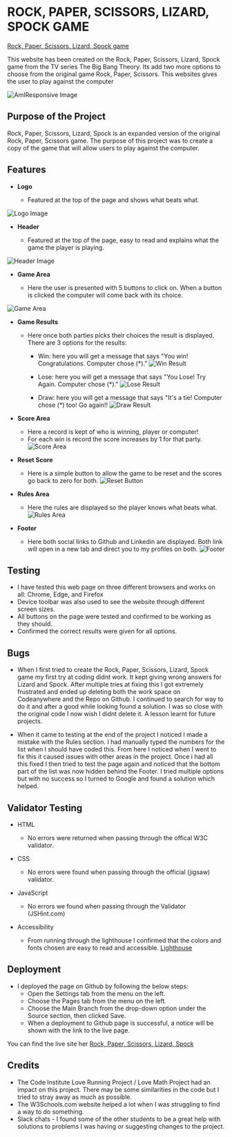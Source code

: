 # ROCK, PAPER, SCISSORS, LIZARD, SPOCK GAME

[Rock, Paper, Scissors, Lizard, Spock game](https://conal2023.github.io/RPSLS/)

This website has been created on the Rock, Paper, Scissors, Lizard, Spock game from the TV series The Big Bang Theory. Its add two more options to choose from the original game Rock, Paper, Scissors. This websites gives the user to play against the computer 

![AmIResponsive Image](docs/screenshots/responsive.JPG)


## Purpose of the Project

Rock, Paper, Scissors, Lizard, Spock is an expanded version of the original Rock, Paper, Scissors game. The purpose of this project was to create a copy of the game that will allow users to play against the computer. 


## Features 

- **Logo**

    - Featured at the top of the page and shows what beats what. 

![Logo Image](docs/screenshots/logo.JPG)


- **Header**

    - Featured at the top of the page, easy to read and explains what the game the player is playing. 

![Header Image](docs/screenshots/header.JPG) 


- **Game Area**

    - Here the user is presented with 5 buttons to click on. When a button is clicked the computer will come back with its choice.

![Game Area](docs/screenshots/gamearea.JPG)


- **Game Results**

    - Here once both parties picks their choices the result is displayed. There are 3 options for the results:

        - Win: here you will get a message that says "You win! Congratulations. Computer chose (*)."
        ![Win Result](docs/screenshots/winresult.JPG)

        - Lose: here you will get a message that says "You Lose! Try Again. Computer chose (*)."
        ![Lose Result](docs/screenshots/loseresult.JPG)

        - Draw: here you will get a message that says "It's a tie! Computer chose (*) too! Go again!!
        ![Draw Result](docs/screenshots/drawresult.JPG)


- **Score Area** 

    - Here a record is kept of who is winning, player or computer!
    - For each win is record the score increases by 1 for that party. 
![Score Area](docs/screenshots/scorearea.JPG)


- **Reset Score** 

    - Here is a simple button to allow the game to be reset and the scores go back to zero for both. 
![Reset Button](docs/screenshots/resetbutton.JPG)


- **Rules Area**

    - Here the rules are displayed so the player knows what beats what. 
![Rules Area](docs/screenshots/rules.JPG)


- **Footer**

    - Here both social links to Github and Linkedin are displayed. Both link will open in a new tab and direct you to my profiles on both. 
![Footer](docs/screenshots/footer.JPG)


## Testing

- I have tested this web page on three different browsers and works on all: Chrome, Edge, and Firefox
- Device toolbar was also used to see the website through different screen sizes. 
- All buttons on the page were tested and confirmed to be working as they should. 
- Confirmed the correct results were given for all options. 


## Bugs

- When I first tried to create the Rock, Paper, Scissors, Lizard, Spock game my first try at coding didnt work. It kept giving wrong answers for Lizard and Spock. After multiple tries at fixing this I got extremely frustrated and ended up deleting both the work space on Codeanywhere and the Repo on Github. I continued to search for way to do it and after a good while looking found a solution. I was so close with the original code I now wish I didnt delete it. A lesson learnt for future projects. 

- When it came to testing at the end of the project I noticed I made a mistake with the Rules section. I had manually typed the numbers for the list when I should have coded this. From here I noticed when I went to fix this it caused issues with other areas in the project. Once i had all this fixed I then tried to test the page again and noticed that the bottom part of the list was now hidden behind the Footer. I tried multiple options but with no success so I turned to Google and found a solution which helped. 


## Validator Testing 

- HTML

    - No errors were returned when passing through the offical W3C validator.

- CSS

    - No errors were found when passing through the official (jigsaw) validator.

- JavaScript

    - No errors we found when passing through the Validator (JSHint.com)

- Accessibility 

    - From running through the lighthouse I confirmed that the colors and fonts chosen are easy to read and accessible.
    [Lighthouse](docs/screenshots/lighthouse.JPG)


## Deployment

- I deployed the page on Github by following the below steps:
    - Open the Settings tab from the menu on the left.
    - Choose the Pages tab from the menu on the left.
    - Choose the Main Branch from the drop-down option under the Source section, then clicked Save.
    - When a deployment to Github page is successful, a notice will be shown with the link to the live page. 

You can find the live site her [Rock, Paper, Scissors, Lizard, Spock](https://conal2023.github.io/RPSLS/)

## Credits 

- The Code Institute Love Running Project / Love Math Project had an impact on this project. There may be some similarities in the code but I tried to stray away as much as possible. 
- The W3Schools.com website helped a lot when I was struggling to find a way to do something. 
- Slack chats - I found some of the other students to be a great help with solutions to problems I was having or suggesting changes to the project. 

